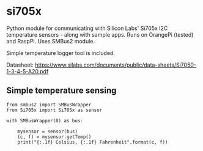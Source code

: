 # si705x
Python module for communicating with Silicon Labs' Si705x I2C temperature sensors - along with sample apps. Runs on OrangePi (tested) and RaspPi. Uses SMBus2 module.

Simple temperature logger tool is included.

Datasheet: https://www.silabs.com/documents/public/data-sheets/Si7050-1-3-4-5-A20.pdf

## Simple temperature sensing
```
from smbus2 import SMBusWrapper
from Si705x import Si705x as sensor

with SMBusWrapper(0) as bus:

	mysensor = sensor(bus)
	(c, f) = mysensor.getTemp()
	print("{:.1f} Celsius, {:.1f} Fahrenheit".format(c, f))
  ```
